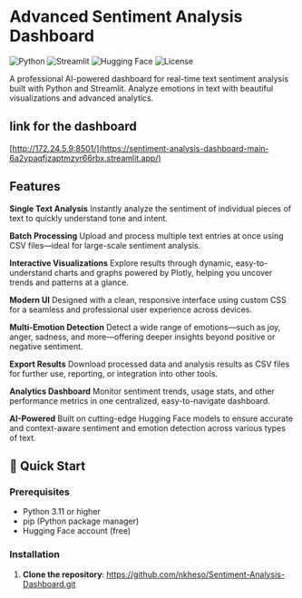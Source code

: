 # Advanced Sentiment Analysis Dashboard

![Python](https://img.shields.io/badge/Python-3.11+-blue.svg)
![Streamlit](https://img.shields.io/badge/Streamlit-1.28.1-FF4B4B.svg)
![Hugging Face](https://img.shields.io/badge/Hugging%20Face-API-orange.svg)
![License](https://img.shields.io/badge/License-MIT-green.svg)

A professional AI-powered dashboard for real-time text sentiment analysis built with Python and Streamlit. Analyze emotions in text with beautiful visualizations and advanced analytics.

## link for the dashboard
[http://172.24.5.9:8501/](https://sentiment-analysis-dashboard-main-6a2ypaqfjzaptmzyr66rbx.streamlit.app/)

##  Features

**Single Text Analysis**
Instantly analyze the sentiment of individual pieces of text to quickly understand tone and intent.

**Batch Processing**
Upload and process multiple text entries at once using CSV files—ideal for large-scale sentiment analysis.

**Interactive Visualizations**
Explore results through dynamic, easy-to-understand charts and graphs powered by Plotly, helping you uncover trends and patterns at a glance.

**Modern UI**
Designed with a clean, responsive interface using custom CSS for a seamless and professional user experience across devices.

**Multi-Emotion Detection**
Detect a wide range of emotions—such as joy, anger, sadness, and more—offering deeper insights beyond positive or negative sentiment.

**Export Results**
Download processed data and analysis results as CSV files for further use, reporting, or integration into other tools.

**Analytics Dashboard**
Monitor sentiment trends, usage stats, and other performance metrics in one centralized, easy-to-navigate dashboard.

**AI-Powered**
Built on cutting-edge Hugging Face models to ensure accurate and context-aware sentiment and emotion detection across various types of text.
## 🚀 Quick Start

### Prerequisites

- Python 3.11 or higher
- pip (Python package manager)
- Hugging Face account (free)

### Installation

1. **Clone the repository**:
https://github.com/nkheso/Sentiment-Analysis-Dashboard.git
